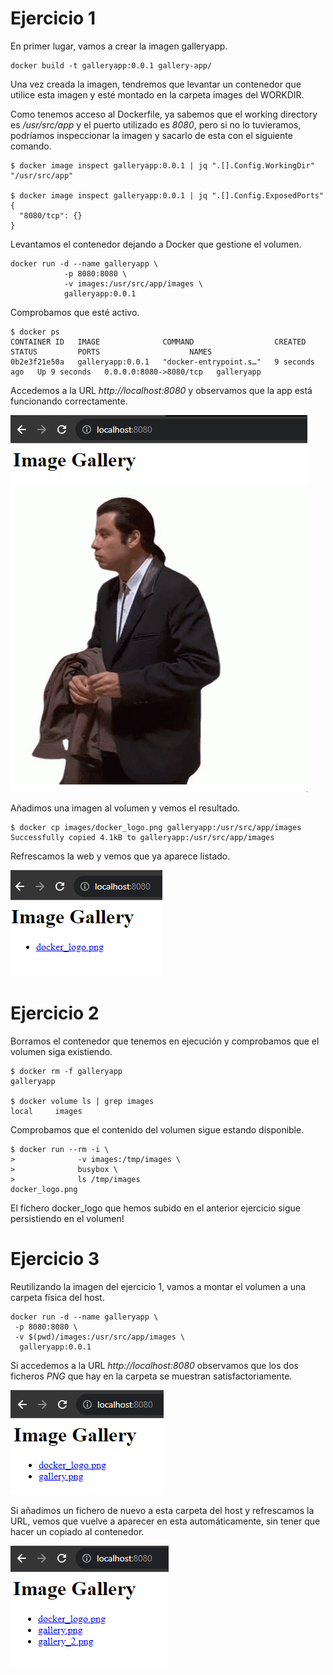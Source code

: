 # Ejercicio 1

En primer lugar, vamos a crear la imagen galleryapp.

```
docker build -t galleryapp:0.0.1 gallery-app/
```


Una vez creada la imagen, tendremos que levantar un contenedor que utilice esta imagen y esté montado en la carpeta images del WORKDIR.

Como tenemos acceso al Dockerfile, ya sabemos que el working directory es */usr/src/app* y el puerto utilizado es *8080*, pero si no lo tuvieramos, podríamos inspeccionar la imagen y sacarlo de esta con el siguiente comando.

```shell
$ docker image inspect galleryapp:0.0.1 | jq ".[].Config.WorkingDir"
"/usr/src/app"

$ docker image inspect galleryapp:0.0.1 | jq ".[].Config.ExposedPorts"
{
  "8080/tcp": {}
}
```

Levantamos el contenedor dejando a Docker que gestione el volumen.

```
docker run -d --name galleryapp \
            -p 8080:8080 \
            -v images:/usr/src/app/images \
            galleryapp:0.0.1
```

Comprobamos que esté activo.

```shell
$ docker ps
CONTAINER ID   IMAGE              COMMAND                  CREATED         STATUS         PORTS                    NAMES
0b2e3f21e50a   galleryapp:0.0.1   "docker-entrypoint.s…"   9 seconds ago   Up 9 seconds   0.0.0.0:8080->8080/tcp   galleryapp
```

Accedemos a la URL *http://localhost:8080* y observamos que la app está funcionando correctamente.

![](images/empty_gallery.gif)

Añadimos una imagen al volumen y vemos el resultado.

```shell
$ docker cp images/docker_logo.png galleryapp:/usr/src/app/images
Successfully copied 4.1kB to galleryapp:/usr/src/app/images
```

Refrescamos la web y vemos que ya aparece listado.

![](images/gallery.png)

# Ejercicio 2

Borramos el contenedor que tenemos en ejecución y comprobamos que el volumen siga existiendo.

```shell
$ docker rm -f galleryapp
galleryapp

$ docker volume ls | grep images
local     images
```

Comprobamos que el contenido del volumen sigue estando disponible.

```shell
$ docker run --rm -i \
>              -v images:/tmp/images \
>              busybox \
>              ls /tmp/images
docker_logo.png
```

El fichero docker_logo que hemos subido en el anterior ejercicio sigue persistiendo en el volumen!

# Ejercicio 3

Reutilizando la imagen del ejercicio 1, vamos a montar el volumen a una carpeta física del host.

```
docker run -d --name galleryapp \
 -p 8080:8080 \
 -v $(pwd)/images:/usr/src/app/images \
  galleryapp:0.0.1
```

Si accedemos a la URL *http://localhost:8080* observamos que los dos ficheros *PNG* que hay en la carpeta se muestran satisfactoriamente.

![](images/gallery_2.png)

Si añadimos un fichero de nuevo a esta carpeta del host y refrescamos la URL, vemos que vuelve a aparecer en esta automáticamente, sin tener que hacer un copiado al contenedor.

![](images/gallery_3.png)